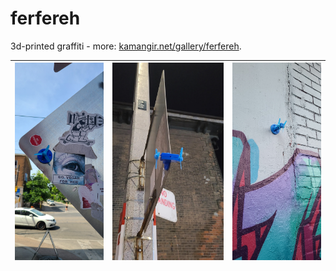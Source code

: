 # ferfereh

3d-printed graffiti - more: [kamangir.net/gallery/ferfereh](http://kamangir.net/gallery/ferfereh/).

| ![image](images/gen5.jpg) | ![image](images/gen6-c.jpg) | ![image](images/gen6-s.jpg) |
|---|---|---| 